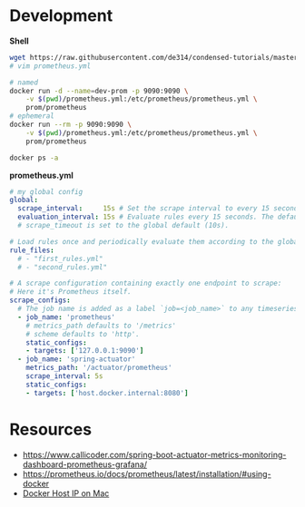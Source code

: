# Development

**Shell**
```bash
wget https://raw.githubusercontent.com/de314/condensed-tutorials/master/infrastructure/prometheus.yml
# vim prometheus.yml

# named
docker run -d --name=dev-prom -p 9090:9090 \
    -v $(pwd)/prometheus.yml:/etc/prometheus/prometheus.yml \
    prom/prometheus
# ephemeral
docker run --rm -p 9090:9090 \
    -v $(pwd)/prometheus.yml:/etc/prometheus/prometheus.yml \
    prom/prometheus

docker ps -a
```

**prometheus.yml**
```yml
# my global config
global:
  scrape_interval:     15s # Set the scrape interval to every 15 seconds. Default is every 1 minute.
  evaluation_interval: 15s # Evaluate rules every 15 seconds. The default is every 1 minute.
  # scrape_timeout is set to the global default (10s).

# Load rules once and periodically evaluate them according to the global 'evaluation_interval'.
rule_files:
  # - "first_rules.yml"
  # - "second_rules.yml"

# A scrape configuration containing exactly one endpoint to scrape:
# Here it's Prometheus itself.
scrape_configs:
  # The job name is added as a label `job=<job_name>` to any timeseries scraped from this config.
  - job_name: 'prometheus'
    # metrics_path defaults to '/metrics'
    # scheme defaults to 'http'.
    static_configs:
    - targets: ['127.0.0.1:9090']
  - job_name: 'spring-actuator'
    metrics_path: '/actuator/prometheus'
    scrape_interval: 5s
    static_configs:
    - targets: ['host.docker.internal:8080']
```

# Resources

- https://www.callicoder.com/spring-boot-actuator-metrics-monitoring-dashboard-prometheus-grafana/
- https://prometheus.io/docs/prometheus/latest/installation/#using-docker
- [Docker Host IP on Mac](https://stackoverflow.com/a/43541732)
